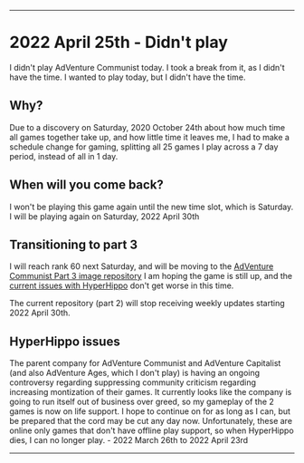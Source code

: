 
***

# 2022 April 25th - Didn't play

I didn't play AdVenture Communist today. I took a break from it, as I didn't have the time. I wanted to play today, but I didn't have the time.

## Why?

Due to a discovery on Saturday, 2020 October 24th about how much time all games together take up, and how little time it leaves me, I had to make a schedule change for gaming, splitting all 25 games I play across a 7 day period, instead of all in 1 day.

## When will you come back?

I won't be playing this game again until the new time slot, which is Saturday. I will be playing again on Saturday, 2022 April 30th

## Transitioning to part 3

I will reach rank 60 next Saturday, and will be moving to the [AdVenture Communist Part 3 image repository](https://github.com/seanpm2001/SeansLifeArchive_Images_AdVenture_Communist_Part3/) I am hoping the game is still up, and the [current issues with HyperHippo](#HyperHippo-issues) don't get worse in this time.

The current repository (part 2) will stop receiving weekly updates starting 2022 April 30th.

## HyperHippo issues

The parent company for AdVenture Communist and AdVenture Capitalist (and also AdVenture Ages, which I don't play) is having an ongoing controversy regarding suppressing community criticism regarding increasing montization of their games. It currently looks like the company is going to run itself out of business over greed, so my gameplay of the 2 games is now on life support. I hope to continue on for as long as I can, but be prepared that the cord may be cut any day now. Unfortunately, these are online only games that don't have offline play support, so when HyperHippo dies, I can no longer play. - 2022 March 26th to 2022 April 23rd

***
